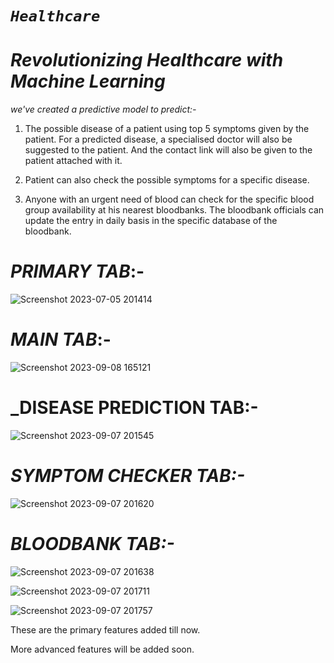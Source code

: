 # _`Healthcare`_

# _Revolutionizing Healthcare with Machine Learning_

_we've created a predictive model to predict:-_
1) The possible disease of a patient using top 5 symptoms given by the patient. For a predicted disease, a specialised doctor will also be suggested to the patient. And the contact link will also be given to the patient attached with it.
 
2) Patient can also check the possible symptoms for a specific disease.
 
3) Anyone with an urgent need of blood can check for the specific blood group availability at his nearest bloodbanks. The bloodbank officials can update the entry in daily basis in the specific database of the bloodbank.

# _PRIMARY TAB_:-
![Screenshot 2023-07-05 201414](https://github.com/debanjan1309/Healthcare/assets/91557339/d8102493-ca6d-48a6-ba70-f8d8f45d6be1)

# _MAIN TAB_:-
![Screenshot 2023-09-08 165121](https://github.com/debanjan1309/Healthcare/assets/91557339/f5b23d4d-b2b7-4efc-942c-57a217c5d566)

# _DISEASE PREDICTION TAB:-
![Screenshot 2023-09-07 201545](https://github.com/debanjan1309/Healthcare/assets/91557339/02d6eccf-a2a0-4cd0-aa10-40b1e3b1fd31)

# _SYMPTOM CHECKER TAB:-_
![Screenshot 2023-09-07 201620](https://github.com/debanjan1309/Healthcare/assets/91557339/58f03b1c-67c6-40aa-a9f6-97bce0327bd7)

# _BLOODBANK TAB:-_
![Screenshot 2023-09-07 201638](https://github.com/debanjan1309/Healthcare/assets/91557339/5cea0350-14d2-4e7c-8ff1-44dcd416de60)

![Screenshot 2023-09-07 201711](https://github.com/debanjan1309/Healthcare/assets/91557339/1ed6e286-17dc-4acb-8e10-5454dc314d6b)

![Screenshot 2023-09-07 201757](https://github.com/debanjan1309/Healthcare/assets/91557339/8c3bac3d-cf15-42ab-a196-11e8940b5fc9)

These are the primary features added till now.

More advanced features will be added soon.
